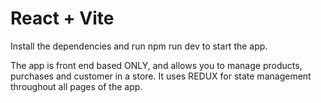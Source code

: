 # React + Vite

Install the dependencies and run npm run dev to start the app.

The app is front end based ONLY, and allows you to manage products, purchases and customer in a store. It uses REDUX for state management throughout all pages of the app.
